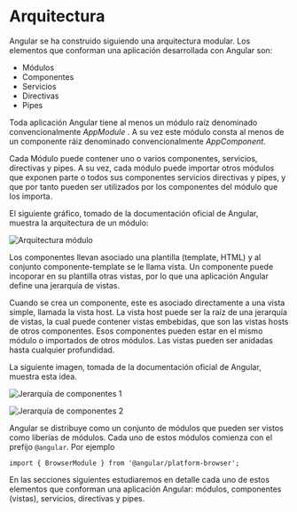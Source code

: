 # Arquitectura

Angular se ha construido siguiendo una arquitectura modular. Los elementos que conforman una aplicación desarrollada con Angular son:

- Módulos
- Componentes
- Servicios
- Directivas
- Pipes

Toda aplicación Angular tiene al menos un módulo raíz denominado convencionalmente *AppModule* . A su vez este módulo consta al menos de un componente ráiz denominado convencionalmente *AppComponent*.

Cada Módulo puede contener uno o varios componentes, servicios, directivas y pipes. A su vez, cada módulo puede importar otros módulos que exponen parte o todos sus componentes servicios directivas y pipes, y que por tanto pueden ser utilizados por los componentes del módulo que los importa.

El siguiente gráfico, tomado de la documentación oficial de Angular, muestra la arquitectura de un módulo:

![Arquitectura módulo](https://angular.io/generated/images/guide/architecture/overview2.png)

Los componentes llevan asociado una plantilla (template, HTML) y al conjunto componente-template se le llama vista. Un componente puede incoporar en su plantilla otras vistas, por lo que una aplicación Angular define una jerarquía de vistas. 

Cuando se crea un componente, este es asociado directamente a una vista simple, llamada la vista host. La vista host puede ser la raíz de una jerarquía de vistas, la cual puede contener vistas embebidas, que son las vistas hosts de otros componentes. Esos componentes pueden estar en el mismo módulo o importados de otros módulos. Las vistas pueden ser anidadas hasta cualquier profundidad.

La siguiente imagen, tomada de la documentación oficial de Angular, muestra esta idea.

![Jerarquía de componentes 1](https://angular.io/generated/images/guide/architecture/compilation-context.png)

![Jerarquía de componentes 2](https://angular.io/generated/images/guide/architecture/view-hierarchy.png)

Angular se distribuye como un conjunto de módulos que pueden ser vistos como liberías de módulos. Cada uno de estos módulos comienza con el prefijo `@angular`. Por ejemplo

    import { BrowserModule } from '@angular/platform-browser';

  En las secciones siguientes estudiaremos en detalle cada uno de estos elementos que conforman una aplicación Angular: módulos, componentes (vistas), servicios, directivas y pipes.